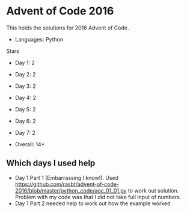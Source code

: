 # Advent of Code 2016

This holds the solutions for 2016 Advent of Code.

- Languages: Python

Stars 
- Day 1:  2 
- Day 2:  2
- Day 3:  2
- Day 4:  2
- Day 5:  2
- Day 6:  2
- Day 7:  2

- Overall: 14*

## Which days I used help
- Day 1 Part 1 (Embarrassing I know!).  Used https://github.com/rasbt/advent-of-code-2016/blob/master/python_code/aoc_01_01.py to work out solution.  Problem with my code was that I did not take full input of numbers. 
- Day 1 Part 2 needed help to work out how the example worked 
